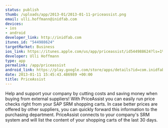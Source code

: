 ```yaml
--- 
status: publish
thumb: /uploads/app/2013-01/2013-01-11-priceassist.png
email: ulli.hoffmann@inidfab.com
devices: 
- ios
- android
developer_link: http://inidfab.com
itunes_id: "544988624"
targetMarket: Business
ios_link: https://itunes.apple.com/us/app/priceassist/id544988624?ls=1%26mt=8
developer: Ulli Hoffmann
type: app
permalink: /app/priceassist
android_link: https://play.google.com/store/apps/details?id=com.inidfab.srm.priceassist
date: 2013-01-11 15:45:43.486989 +00:00
title: PriceAssist
---
```


Help and support your company by cutting costs and saving money when buying from external suppliers!
With PriceAssist you can easily run price checks right from your SAP SRM shopping carts. In case better prices are offered by other suppliers, you can quickly forward this information to the purchasing department.
PriceAssist connects to your company's SRM system and will list the content of your shopping carts of the last 30 days.
